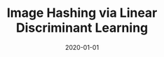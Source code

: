 ---
title: "Image Hashing via Linear Discriminant Learning"
collection: publications
authors: '<strong>Weixiang Hong</strong>, <a href="https://juliachang.github.io">Yu-Ting Chang</a>, <a href="https://qinhaifangpku.github.io">Haifang Qin</a>, <a href="https://hfslyc.github.io">Wei-Chih Hung</a>, <a href="https://sites.google.com/site/yihsuantsai">Yi-Hsuan Tsai</a>, <a href="http://faculty.ucmerced.edu/mhyang">Ming-Hsuan Yang</a>'
date: 2020-01-01
venue: 'IEEE/CVF Winter Conference on Applications of Computer Vision (WACV)'
paperurl: 'https://openaccess.thecvf.com/content_WACV_2020/html/Hong_Image_Hashing_via_Linear_Discriminant_Learning_WACV_2020_paper.html'
---